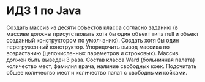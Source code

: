 # ИДЗ 1 по Java
Создать массив из десяти объектов класса согласно заданию (в массиве должны присутствовать хотя
бы один объект типа null и объект созданный конструктором по умолчанию). Создать хотя бы один
перегруженный конструктор. Упорядочить вывод массива по возрастанию (целочисленных параметров
и строковых). Массив должен быть выведен 3 раза.
Состав класса Ward (больничная палата) количество мест, фамилия врача, наличие свободных коек.
Подсчитать общее количество мест и количество палат с свободными койками.
